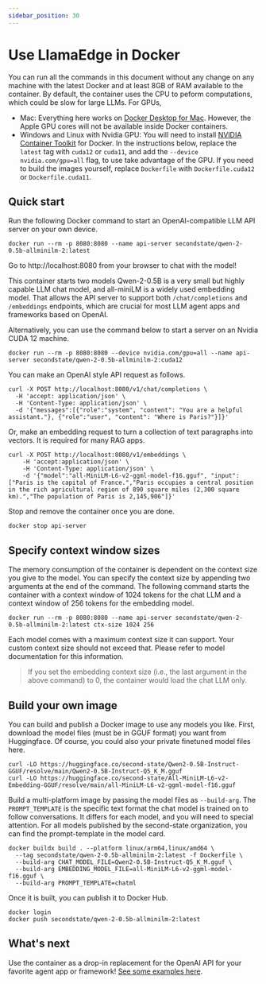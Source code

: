 ```yaml
---
sidebar_position: 30
---
```


# Use LlamaEdge in Docker

You can run all the commands in this document without any change on any machine with the latest Docker and at least 8GB of RAM available to the container.
By default, the container uses the CPU to peform computations, which could be slow for large LLMs. For GPUs,

* Mac: Everything here works on [Docker Desktop for Mac](https://docs.docker.com/desktop/install/mac-install/). However, the Apple GPU cores will not be available inside Docker containers.
* Windows and Linux with Nvidia GPU: You will need to install [NVIDIA Container Toolkit](https://docs.nvidia.com/datacenter/cloud-native/container-toolkit/latest/install-guide.html#installation) for Docker. In the instructions below, replace the `latest` tag with `cuda12` or `cuda11`, and add the `--device nvidia.com/gpu=all` flag, to use take advantage of the GPU. If you need to build the images yourself, replace `Dockerfile` with `Dockerfile.cuda12` or `Dockerfile.cuda11`.

## Quick start

Run the following Docker command to start an OpenAI-compatible LLM API server on your own device.

```
docker run --rm -p 8080:8080 --name api-server secondstate/qwen-2-0.5b-allminilm-2:latest
```

Go to http://localhost:8080 from your browser to chat with the model!

This container starts two models Qwen-2-0.5B is a very small but highly capable LLM chat model, and all-miniLM is 
a widely used embedding model. 
That allows the API server to support both `/chat/completions` and `/embeddings` endpoints, which are crucial for most
LLM agent apps and frameworks based on OpenAI.

Alternatively, you can use the command below to start a server on an Nvidia CUDA 12 machine.

```
docker run --rm -p 8080:8080 --device nvidia.com/gpu=all --name api-server secondstate/qwen-2-0.5b-allminilm-2:cuda12
```

You can make an OpenAI style API request as follows.

```
curl -X POST http://localhost:8080/v1/chat/completions \
  -H 'accept: application/json' \
  -H 'Content-Type: application/json' \
  -d '{"messages":[{"role":"system", "content": "You are a helpful assistant."}, {"role":"user", "content": "Where is Paris?"}]}'
```

Or, make an embedding request to turn a collection of text paragraphs into vectors. It is required for many RAG apps.

```
curl -X POST http://localhost:8080/v1/embeddings \
    -H 'accept:application/json' \
    -H 'Content-Type: application/json' \
    -d '{"model":"all-MiniLM-L6-v2-ggml-model-f16.gguf", "input":["Paris is the capital of France.","Paris occupies a central position in the rich agricultural region of 890 square miles (2,300 square km).","The population of Paris is 2,145,906"]}'
```

Stop and remove the container once you are done.

```
docker stop api-server
```

## Specify context window sizes

The memory consumption of the container is dependent on the context size you give to the model. You can specify the context size by appending two arguments at the end of the command. The following command starts the container with a context window of 1024 tokens for the chat LLM and a context window of 256 tokens for the embedding model. 

```
docker run --rm -p 8080:8080 --name api-server secondstate/qwen-2-0.5b-allminilm-2:latest ctx-size 1024 256
```

Each model comes with a maximum context size it can support. Your custom context size should not exceed that. Please refer to model documentation for this information. 

> If you set the embedding context size (i.e., the last argument in the above command) to 0, the container would load the chat LLM only.

## Build your own image

You can build and publish a Docker image to use any models you like. First, download the model files (must be in GGUF format) you want from Huggingface. 
Of course, you could also your private finetuned model files here. 

```
curl -LO https://huggingface.co/second-state/Qwen2-0.5B-Instruct-GGUF/resolve/main/Qwen2-0.5B-Instruct-Q5_K_M.gguf
curl -LO https://huggingface.co/second-state/All-MiniLM-L6-v2-Embedding-GGUF/resolve/main/all-MiniLM-L6-v2-ggml-model-f16.gguf
```

Build a multi-platform image by passing the model files as `--build-arg`. The `PROMPT_TEMPLATE` is the specific text format the chat model is trained on to follow conversations. It differs for each model, and you will need to special attention. For all models published by the second-state organization, you can find the prompt-template in the model card. 

```
docker buildx build . --platform linux/arm64,linux/amd64 \
  --tag secondstate/qwen-2-0.5b-allminilm-2:latest -f Dockerfile \
  --build-arg CHAT_MODEL_FILE=Qwen2-0.5B-Instruct-Q5_K_M.gguf \
  --build-arg EMBEDDING_MODEL_FILE=all-MiniLM-L6-v2-ggml-model-f16.gguf \
  --build-arg PROMPT_TEMPLATE=chatml
```

Once it is built, you can publish it to Docker Hub.

```
docker login
docker push secondstate/qwen-2-0.5b-allminilm-2:latest
```

## What's next

Use the container as a drop-in replacement for the OpenAI API for your favorite agent app or framework! [See some examples here](../llama-nexus/openai-api/intro.md). 

